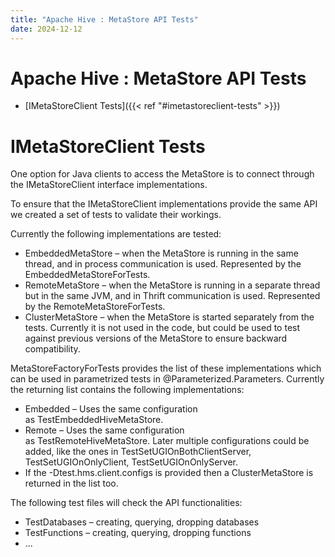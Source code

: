 ```yaml
---
title: "Apache Hive : MetaStore API Tests"
date: 2024-12-12
---
```


# Apache Hive : MetaStore API Tests

* [IMetaStoreClient Tests]({{< ref "#imetastoreclient-tests" >}})

# IMetaStoreClient Tests

One option for Java clients to access the MetaStore is to connect through the IMetaStoreClient interface implementations.

To ensure that the IMetaStoreClient implementations provide the same API we created a set of tests to validate their workings.

Currently the following implementations are tested:

* EmbeddedMetaStore – when the MetaStore is running in the same thread, and in process communication is used. Represented by the EmbeddedMetaStoreForTests.
* RemoteMetaStore – when the MetaStore is running in a separate thread but in the same JVM, and in Thrift communication is used. Represented by the RemoteMetaStoreForTests.
* ClusterMetaStore – when the MetaStore is started separately from the tests. Currently it is not used in the code, but could be used to test against previous versions of the MetaStore to ensure backward compatibility.

MetaStoreFactoryForTests provides the list of these implementations which can be used in parametrized tests in @Parameterized.Parameters. Currently the returning list contains the following implementations:

* Embedded – Uses the same configuration as TestEmbeddedHiveMetaStore.
* Remote – Uses the same configuration as TestRemoteHiveMetaStore. Later multiple configurations could be added, like the ones in TestSetUGIOnBothClientServer, TestSetUGIOnOnlyClient, TestSetUGIOnOnlyServer.
* If the -Dtest.hms.client.configs is provided then a ClusterMetaStore is returned in the list too.

The following test files will check the API functionalities:

* TestDatabases – creating, querying, dropping databases
* TestFunctions – creating, querying, dropping functions
* ...

 

 

 

 

 

